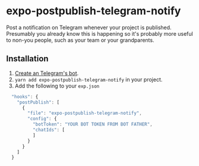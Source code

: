 # expo-postpublish-telegram-notify

Post a notification on Telegram whenever your project is published.
Presumably you already know this is happening so it's probably more
useful to non-you people, such as your team or your grandparents.

## Installation

1. [Create an Telegram's bot](https://core.telegram.org/bots#6-botfather).
2. `yarn add expo-postpublish-telegram-notify` in your project.
3. Add the following to your `exp.json`

```javascript
  "hooks": {
    "postPublish": [
      {
        "file": "expo-postpublish-telegram-notify",
        "config": {
          "botToken": "YOUR BOT TOKEN FROM BOT FATHER",
          "chatIds": [
          ]
        }
      }
    ]
  }
```
